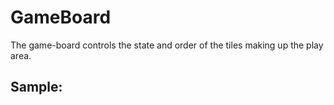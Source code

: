 # GameBoard

The game-board controls the state and order of the tiles making up the play area.

## Sample:
<GameBoard :boardSize="700" />

<!-- ## Source Code:
<SourceCode>
<<< @/../src/components/GameBoard/GameBoard.vue
</SourceCode> -->

<script setup>
  import GameBoard from '../../../src/components/GameBoard/GameBoard.vue'
</script>